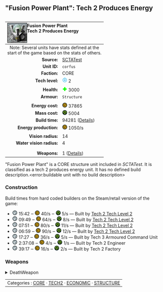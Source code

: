 "Fusion Power Plant": Tech 2 Produces Energy
----
<table align="right">
    <thead>
        <tr>
            <th align="left" colspan="2">
                <img align="left" title="Fusion Power Plant unit icon" src="icons/units/CORFUS_icon.png" />Fusion Power Plant<br />Tech 2 Produces Energy
            </th>
        </tr>
    </thead>
    <tbody>
        <tr><td align="center" colspan="2">Note: Several units have stats defined at the<br />start of the game based on the stats of others.</td></tr>
        <tr>
            <td align="right"><strong>Source:</strong></td>
            <td><a href="SCTATest">SCTATest</a></td>
        </tr>
        <tr>
            <td align="right"><strong>Unit ID:</strong></td>
            <td><code>corfus</code></td>
        </tr>
        <tr>
            <td align="right"><strong>Faction:</strong></td>
            <td>CORE</td>
        </tr>
        <tr>
            <td align="right"><strong>Tech level:</strong></td>
            <td><img src="icons/T2.png" title="Tech 2" /> 2</td>
        </tr>
        <tr><td align="center" colspan="2"></td></tr>
        <tr>
            <td align="right"><strong>Health:</strong></td>
            <td><img src="icons/health.png" title="Health" /> 3000</td>
        </tr>
        <tr>
            <td align="right"><strong>Armour:</strong></td>
            <td><code>Structure</code></td>
        </tr>
        <tr><td align="center" colspan="2"></td></tr>
        <tr>
            <td align="right"><strong>Energy cost:</strong></td>
            <td><img src="icons/energy.png" title="Energy" /> 37865</td>
        </tr>
        <tr>
            <td align="right"><strong>Mass cost:</strong></td>
            <td><img src="icons/mass.png" title="Mass" /> 5004</td>
        </tr>
        <tr>
            <td align="right"><strong>Build time:</strong></td>
            <td>94281 (<a href="#construction">Details</a>)</td>
        </tr>
        <tr>
            <td align="right"><strong>Energy production:</strong></td>
            <td><img src="icons/energy.png" title="Energy" /> 1050/s</td>
        </tr>
        <tr><td align="center" colspan="2"></td></tr>
        <tr>
            <td align="right"><strong>Vision radius:</strong></td>
            <td>14</td>
        </tr>
        <tr>
            <td align="right"><strong>Water vision radius:</strong></td>
            <td>4</td>
        </tr>
        <tr><td align="center" colspan="2"></td></tr>
        <tr><td align="center" colspan="2"></td></tr>
        <tr>
            <td align="right"><strong>Weapons:</strong></td>
            <td>1 (<a href="#weapons">Details</a>)</td>
        </tr>
    </tbody>
</table>

"Fusion Power Plant" is a CORE structure unit included in *SCTATest*.
It is classified as a tech 2 produces energy unit. It has no defined build description.<error:buildable unit with no build description>

### Construction
Build times from hard coded builders on the Steam/retail version of the game:
* <img src="icons/time.png" title="Time" /> 15:42 ‒ <img src="icons/energy.png" title="Energy" /> 40/s ‒ <img src="icons/mass.png" title="Mass" /> 5/s — Built by <a href="CORACA">Tech 2 Tech Level 2</a>
* <img src="icons/time.png" title="Time" /> 09:49 ‒ <img src="icons/energy.png" title="Energy" /> 64/s ‒ <img src="icons/mass.png" title="Mass" /> 8/s — Built by <a href="CORACK">Tech 2 Tech Level 2</a>
* <img src="icons/time.png" title="Time" /> 07:51 ‒ <img src="icons/energy.png" title="Energy" /> 80/s ‒ <img src="icons/mass.png" title="Mass" /> 11/s — Built by <a href="CORACV">Tech 2 Tech Level 2</a>
* <img src="icons/time.png" title="Time" /> 06:59 ‒ <img src="icons/energy.png" title="Energy" /> 90/s ‒ <img src="icons/mass.png" title="Mass" /> 12/s — Built by <a href="CORACSUB">Tech 2 Tech Level 2</a>
* <img src="icons/time.png" title="Time" /> 17:27 ‒ <img src="icons/energy.png" title="Energy" /> 36/s ‒ <img src="icons/mass.png" title="Mass" /> 5/s — Built by Tech 3 Armoured Command Unit
* <img src="icons/time.png" title="Time" /> 2:37:08 ‒ <img src="icons/energy.png" title="Energy" /> 4/s ‒ <img src="icons/mass.png" title="Mass" /> 1/s — Built by Tech 2 Engineer
* <img src="icons/time.png" title="Time" /> 39:17 ‒ <img src="icons/energy.png" title="Energy" /> 16/s ‒ <img src="icons/mass.png" title="Mass" /> 2/s — Built by Tech 2 Factory

### Weapons
<details>
<summary>DeathWeapon</summary>
<p>
    <table>
        <tr>
            <td align="right"><strong>Damage:</strong></td>
            <td>2000</td>
        </tr>
        <tr>
            <td align="right"><strong>Damage radius:</strong></td>
            <td>5</td>
        </tr>
        <tr>
            <td align="right"><strong>Damage type:</strong></td>
            <td><code>Normal</code></td>
        </tr>
        <tr>
            <td align="right"><strong>Flags:</strong></td>
            <td>Damage friendly</td>
        </tr>
    </table>
</p>
</details>


<table align=center>
<td>Categories : <a href="_categories.CORE">CORE</a> · <a href="_categories.TECH2">TECH2</a> · <a href="_categories.ECONOMIC">ECONOMIC</a> · <a href="_categories.STRUCTURE">STRUCTURE</a>
